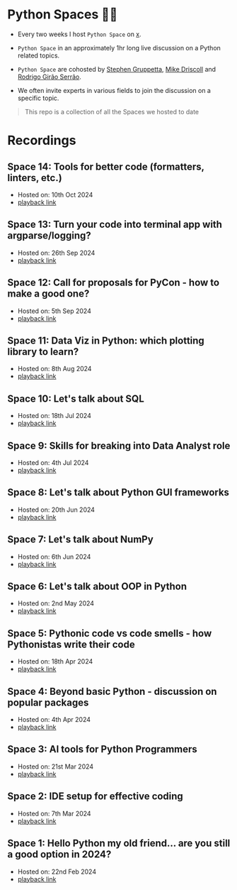 # Python Spaces 🐍🚀

* Every two weeks I host `Python Space` on [x](https://x.com/home).

* `Python Space` in an approximately 1hr long live discussion on a Python related topics.

* `Python Space` are cohosted by [Stephen Gruppetta](https://x.com/s_gruppetta_ct), [Mike Driscoll](https://x.com/driscollis) and [Rodrigo Girão Serrão](@mathsppblog).

* We often invite experts in various fields to join the discussion on a specific topic.

> This repo is a collection of all the Spaces we hosted to date

# Recordings

## Space 14: Tools for better code (formatters, linters, etc.)

* Hosted on: 10th Oct 2024
* [playback link](https://x.com/i/spaces/1OdKrXNQoWzJX)

## Space 13: Turn your code into terminal app with argparse/logging?

* Hosted on: 26th Sep 2024
* [playback link](https://x.com/i/spaces/1djGXrXgngkxZ)

## Space 12: Call for proposals for PyCon - how to make a good one?

* Hosted on: 5th Sep 2024
* [playback link](https://x.com/i/spaces/1LyxBgYNEPbKN)

## Space 11: Data Viz in Python: which plotting library to learn?

* Hosted on: 8th Aug 2024
* [playback link](https://x.com/i/spaces/1eaKbaMXgPjxX)

## Space 10: Let's talk about SQL

* Hosted on: 18th Jul 2024
* [playback link](https://x.com/i/spaces/1mnGeAyNRaQGX)

## Space 9: Skills for breaking into Data Analyst role

* Hosted on: 4th Jul 2024
* [playback link](https://x.com/i/spaces/1eaJbgWWpZoxX)

## Space 8: Let's talk about Python GUI frameworks

* Hosted on: 20th Jun 2024
* [playback link](https://x.com/i/spaces/1BRJjPPvDyNKw)

## Space 7: Let's talk about NumPy

* Hosted on: 6th Jun 2024
* [playback link](https://x.com/i/spaces/1BRKjPnammZJw)

## Space 6: Let's talk about OOP in Python

* Hosted on: 2nd May 2024
* [playback link](https://x.com/i/spaces/1zqKVqOjQlpxB)

## Space 5: Pythonic code vs code smells - how Pythonistas write their code

* Hosted on: 18th Apr 2024
* [playback link](https://x.com/i/spaces/1ZkKzjVrYVyKv)

## Space 4: Beyond basic Python - discussion on popular packages

* Hosted on: 4th Apr 2024
* [playback link](https://x.com/i/spaces/1YpKkwmnLQVKj)

## Space 3: AI tools for Python Programmers

* Hosted on: 21st Mar 2024
* [playback link](https://x.com/i/spaces/1ZkKzjqEYdeKv)

## Space 2: IDE setup for effective coding

* Hosted on: 7th Mar 2024
* [playback link](https://x.com/i/spaces/1OwxWYqbjrMGQ)

## Space 1: Hello Python my old friend... are you still a good option in 2024?

* Hosted on: 22nd Feb 2024
* [playback link](https://x.com/i/spaces/1rmxPMpkznZKN)